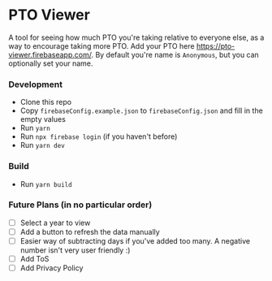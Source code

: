 # PTO Viewer

A tool for seeing how much PTO you're taking relative to everyone else, as a way to encourage taking more PTO. Add your PTO here https://pto-viewer.firebaseapp.com/. By default you're name is `Anonymous`, but you can optionally set your name.

### Development
- Clone this repo
- Copy `firebaseConfig.example.json` to `firebaseConfig.json` and fill in the empty values
- Run `yarn`
- Run `npx firebase login` (if you haven't before)
- Run `yarn dev`

### Build
- Run `yarn build`


### Future Plans (in no particular order)
- [ ] Select a year to view
- [ ] Add a button to refresh the data manually
- [ ] Easier way of subtracting days if you've added too many. A negative number isn't very user friendly :)
- [ ] Add ToS
- [ ] Add Privacy Policy